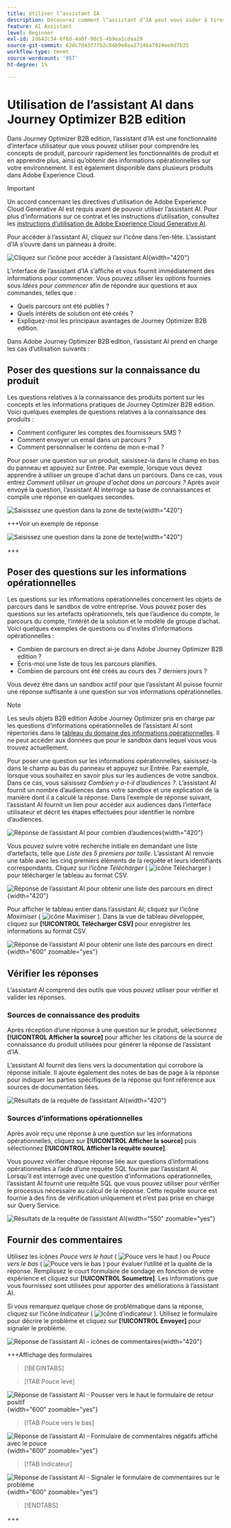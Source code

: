 ```yaml
---
title: Utiliser l’assistant IA
description: Découvrez comment l’assistant d’IA peut vous aider à tirer le meilleur parti des fonctionnalités de Journey Optimizer B2B edition.
feature: AI Assistant
level: Beginner
exl-id: 2d642c34-6f6d-4a0f-98c5-4b9ea1cdaa29
source-git-commit: 62dc7d43f77b2c84b9e0aa27146a7924ee8d7b35
workflow-type: tm+mt
source-wordcount: '957'
ht-degree: 1%

---
```


# Utilisation de l’assistant AI dans Journey Optimizer B2B edition

Dans Journey Optimizer B2B edition, l’assistant d’IA est une fonctionnalité d’interface utilisateur que vous pouvez utiliser pour comprendre les concepts de produit, parcourir rapidement les fonctionnalités de produit et en apprendre plus, ainsi qu’obtenir des informations opérationnelles sur votre environnement. Il est également disponible dans plusieurs produits dans Adobe Experience Cloud.

>[!IMPORTANT]
>
>Un accord concernant les directives d’utilisation de Adobe Experience Cloud Generative AI est requis avant de pouvoir utiliser l’assistant AI. Pour plus d’informations sur ce contrat et les instructions d’utilisation, consultez les [instructions d’utilisation de Adobe Experience Cloud Generative AI](https://www.adobe.com/legal/licenses-terms/adobe-dx-gen-ai-user-guidelines.html).

Pour accéder à l’assistant AI, cliquez sur l’icône dans l’en-tête. L’assistant d’IA s’ouvre dans un panneau à droite.

![Cliquez sur l’icône pour accéder à l’assistant AI](./assets/ai-assistant-icon-displayed.png){width="420"}

L’interface de l’assistant d’IA s’affiche et vous fournit immédiatement des informations pour commencer. Vous pouvez utiliser les options fournies sous _Idées pour commencer_ afin de répondre aux questions et aux commandes, telles que :

* Quels parcours ont été publiés ?
* Quels intérêts de solution ont été créés ?
* Expliquez-moi les principaux avantages de Journey Optimizer B2B edition.

Dans Adobe Journey Optimizer B2B edition, l’assistant AI prend en charge les cas d’utilisation suivants :

## Poser des questions sur la connaissance du produit

Les questions relatives à la connaissance des produits portent sur les concepts et les informations pratiques de Journey Optimizer B2B edition. Voici quelques exemples de questions relatives à la connaissance des produits :

* Comment configurer les comptes des fournisseurs SMS ?
* Comment envoyer un email dans un parcours ?
* Comment personnaliser le contenu de mon e-mail ?

Pour poser une question sur un produit, saisissez-la dans le champ en bas du panneau et appuyez sur Entrée. Par exemple, lorsque vous devez apprendre à utiliser un groupe d&#39;achat dans un parcours. Dans ce cas, vous entrez _Comment utiliser un groupe d&#39;achat dans un parcours ?_ Après avoir envoyé la question, l’assistant AI interroge sa base de connaissances et compile une réponse en quelques secondes.

![Saisissez une question dans la zone de texte](./assets/ai-assistant-ask-question.png){width="420"}

+++Voir un exemple de réponse

![Saisissez une question dans la zone de texte](./assets/ai-assistant-product-answer.png){width="420"}

+++

## Poser des questions sur les informations opérationnelles

Les questions sur les informations opérationnelles concernent les objets de parcours dans le sandbox de votre entreprise. Vous pouvez poser des questions sur les artefacts opérationnels, tels que l’audience du compte, le parcours du compte, l’intérêt de la solution et le modèle de groupe d’achat. Voici quelques exemples de questions ou d’invites d’informations opérationnelles :

* Combien de parcours en direct ai-je dans Adobe Journey Optimizer B2B edition ?
* Écris-moi une liste de tous les parcours planifiés.
* Combien de parcours ont été créés au cours des 7 derniers jours ?

Vous devez être dans un sandbox actif pour que l’assistant AI puisse fournir une réponse suffisante à une question sur vos informations opérationnelles.

>[!NOTE]
>
>Les seuls objets B2B edition Adobe Journey Optimizer pris en charge par les questions d’informations opérationnelles de l’assistant AI sont répertoriés dans le [tableau du domaine des informations opérationnelles](./ai-assistant-overview.md#operational-insights). Il ne peut accéder aux données que pour le sandbox dans lequel vous vous trouvez actuellement.

Pour poser une question sur les informations opérationnelles, saisissez-la dans le champ au bas du panneau et appuyez sur Entrée. Par exemple, lorsque vous souhaitez en savoir plus sur les audiences de votre sandbox. Dans ce cas, vous saisissez _Combien y a-t-il d’audiences ?_.  L’assistant AI fournit un nombre d’audiences dans votre sandbox et une explication de la manière dont il a calculé la réponse. Dans l’exemple de réponse suivant, l’assistant AI fournit un lien pour accéder aux audiences dans l’interface utilisateur et décrit les étapes effectuées pour identifier le nombre d’audiences.

![Réponse de l’assistant AI pour combien d’audiences ](./assets/ai-assistant-insights-answer.png){width="420"}

Vous pouvez suivre votre recherche initiale en demandant une liste d’artefacts, telle que _Liste des 5 premiers par taille_. L’assistant AI renvoie une table avec les cinq premiers éléments de la requête et leurs identifiants correspondants. Cliquez sur l’icône _Télécharger_ ( ![icône Télécharger](../assets/do-not-localize/icon-download.svg) ) pour télécharger le tableau au format CSV.

![Réponse de l’assistant AI pour obtenir une liste des parcours en direct](./assets/ai-assistant-artifacts-query.png){width="420"}

Pour afficher le tableau entier dans l’assistant AI, cliquez sur l’icône _Maximiser_ ( ![icône Maximiser](../assets/do-not-localize/icon-maximize.svg) ). Dans la vue de tableau développée, cliquez sur **[!UICONTROL Télécharger CSV]** pour enregistrer les informations au format CSV.

![Réponse de l’assistant AI pour obtenir une liste des parcours en direct](./assets/ai-assistant-artifacts-maximize.png){width="600" zoomable="yes"}

## Vérifier les réponses

L’assistant AI comprend des outils que vous pouvez utiliser pour vérifier et valider les réponses.

### Sources de connaissance des produits

Après réception d’une réponse à une question sur le produit, sélectionnez **[!UICONTROL Afficher la source]** pour afficher les citations de la source de connaissance du produit utilisées pour générer la réponse de l’assistant d’IA.

L’assistant AI fournit des liens vers la documentation qui corrobore la réponse initiale. Il ajoute également des notes de bas de page à la réponse pour indiquer les parties spécifiques de la réponse qui font référence aux sources de documentation liées.

![Résultats de la requête de l’assistant AI](./assets/ai-assistant-product-answer-sources.png){width="420"}

### Sources d’informations opérationnelles

Après avoir reçu une réponse à une question sur les informations opérationnelles, cliquez sur **[!UICONTROL Afficher la source]** puis sélectionnez **[!UICONTROL Afficher la requête source]**.

Vous pouvez vérifier chaque réponse liée aux questions d’informations opérationnelles à l’aide d’une requête SQL fournie par l’assistant AI. Lorsqu’il est interrogé avec une question d’informations opérationnelles, l’assistant AI fournit une requête SQL que vous pouvez utiliser pour vérifier le processus nécessaire au calcul de la réponse. Cette requête source est fournie à des fins de vérification uniquement et n’est pas prise en charge sur Query Service.

![Résultats de la requête de l’assistant AI](./assets/ai-assistant-artifacts-query-source.png){width="550" zoomable="yes"}

## Fournir des commentaires

Utilisez les icônes _Pouce vers le haut_ ( ![Pouce vers le haut](../assets/do-not-localize/icon-thumb-up.svg) ) ou _Pouce vers le bas_ ( ![Pouce vers le bas](../assets/do-not-localize/icon-thumb-down.svg) ) pour évaluer l’utilité et la qualité de la réponse. Remplissez le court formulaire de sondage en fonction de votre expérience et cliquez sur **[!UICONTROL Soumettre]**. Les informations que vous fournissez sont utilisées pour apporter des améliorations à l’assistant AI.

Si vous remarquez quelque chose de problématique dans la réponse, cliquez sur l’icône _Indicateur_ ( ![Icône d’indicateur](../assets/do-not-localize/icon-flag.svg) ). Utilisez le formulaire pour décrire le problème et cliquez sur **[!UICONTROL Envoyer]** pour signaler le problème.

![Réponse de l’assistant AI - icônes de commentaires](./assets/ai-assistant-response-feedback-icons.png){width="420"}

+++Affichage des formulaires

>[!BEGINTABS]

>[!TAB Pouce levé]

![Réponse de l’assistant AI - Pousser vers le haut le formulaire de retour positif](./assets/ai-assistant-response-feedback-positive-form.png){width="600" zoomable="yes"}

>[!TAB Pouce vers le bas]

![Réponse de l’assistant AI - Formulaire de commentaires négatifs affiché avec le pouce](./assets/ai-assistant-response-feedback-negative-form.png){width="600" zoomable="yes"}

>[!TAB Indicateur]

![Réponse de l’assistant AI - Signaler le formulaire de commentaires sur le problème](./assets/ai-assistant-response-feedback-flagged-form.png){width="600" zoomable="yes"}

>[!ENDTABS]

+++
